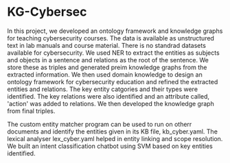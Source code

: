 # KG-Cybersec
In this project, we developed an ontology framework and knowledge graphs for teaching cybersecurity courses.
The data is available as unstructured text in lab manuals and course material. There is no standrad datasets available for cybersecurity.
We used NER to extract the entities as subjects and objects in a sentence and relations as the root of the sentence. We store these as triples and generated preim knowledge graphs from the extracted information. 
We then used domain knowledge to design an ontology framework for cybersecurity education and refined the extracted entities and relations. The key entity catgories and their types were identified. The key relations were also identified and an attribute called, 'action' was added to relations.
We then developed the knowledge graph from final triples.

The custom entity matcher program can be used to run on otherr documents and identify the entities given in its KB file, kb_cyber.yaml. 
The lexical analyser lex_cyber.yaml helped in entity linking and scope resolution.
We built an intent classification chatbot using SVM based on key entities identified.

